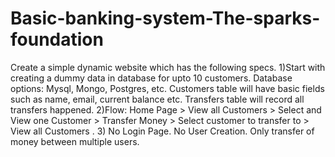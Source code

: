 # Basic-banking-system-The-sparks-foundation
Create a simple dynamic website which has the following specs.
1)Start with creating a dummy data in database for upto 10
customers. Database options: Mysql, Mongo, Postgres, etc.
Customers table will have basic fields such as name, email,
current balance etc. Transfers table will record all transfers
happened.
2)Flow: Home Page > View all Customers > Select and View one
Customer > Transfer Money > Select customer to transfer to >
View all Customers .
3) No Login Page. No User Creation. Only transfer of money
between multiple users.
